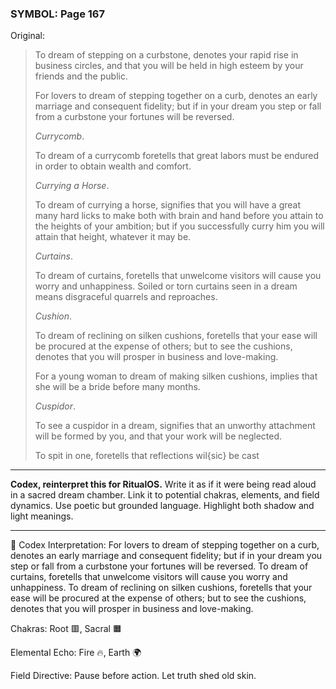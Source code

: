 ### SYMBOL: Page 167

Original:
> To dream of stepping on a curbstone, denotes your rapid rise
> in business circles, and that you will be held in high esteem
> by your friends and the public.
> 
> 
> For lovers to dream of stepping together on a curb, denotes an early
> marriage and consequent fidelity; but if in your dream you step or fall
> from a curbstone your fortunes will be reversed.
> 
> 
> _Currycomb_.
> 
> 
> To dream of a currycomb foretells that great labors must be endured
> in order to obtain wealth and comfort.
> 
> 
> _Currying a Horse_.
> 
> 
> To dream of currying a horse, signifies that you will have a great many hard
> licks to make both with brain and hand before you attain to the heights of
> your ambition; but if you successfully curry him you will attain that height,
> whatever it may be.
> 
> 
> _Curtains_.
> 
> 
> To dream of curtains, foretells that unwelcome visitors will cause
> you worry and unhappiness. Soiled or torn curtains seen in a dream
> means disgraceful quarrels and reproaches.
> 
> 
> _Cushion_.
> 
> 
> To dream of reclining on silken cushions, foretells that your ease
> will be procured at the expense of others; but to see the cushions,
> denotes that you will prosper in business and love-making.
> 
> 
> For a young woman to dream of making silken cushions, implies that she
> will be a bride before many months.
> 
> 
> _Cuspidor_.
> 
> 
> To see a cuspidor in a dream, signifies that an unworthy attachment
> will be formed by you, and that your work will be neglected.
> 
> 
> To spit in one, foretells that reflections wil{sic} be cast

---

**Codex, reinterpret this for RitualOS.**
Write it as if it were being read aloud in a sacred dream chamber.
Link it to potential chakras, elements, and field dynamics.
Use poetic but grounded language.
Highlight both shadow and light meanings.

---

🔁 Codex Interpretation:
For lovers to dream of stepping together on a curb, denotes an early marriage and consequent fidelity; but if in your dream you step or fall from a curbstone your fortunes will be reversed. To dream of curtains, foretells that unwelcome visitors will cause you worry and unhappiness. To dream of reclining on silken cushions, foretells that your ease will be procured at the expense of others; but to see the cushions, denotes that you will prosper in business and love-making.

Chakras: Root 🟥, Sacral 🟧

Elemental Echo: Fire 🔥, Earth 🌍

Field Directive: Pause before action. Let truth shed old skin.
